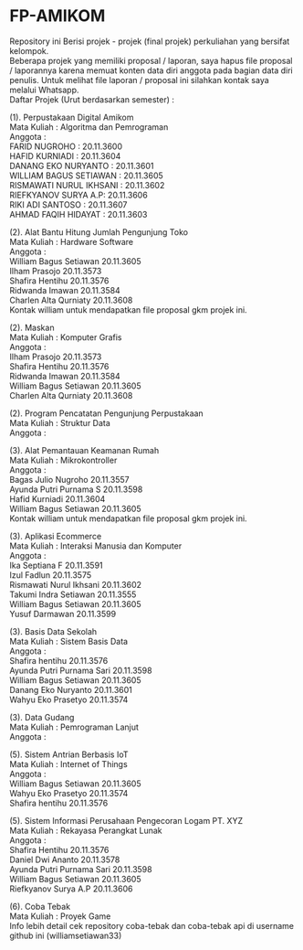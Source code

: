 # FP-AMIKOM
Repository ini Berisi projek - projek (final projek) perkuliahan yang bersifat kelompok.<br>
Beberapa projek yang memiliki proposal / laporan, saya hapus file proposal / laporannya karena memuat konten data diri anggota pada bagian data diri penulis. Untuk melihat file laporan / proposal ini silahkan kontak saya melalui Whatsapp.<br>
Daftar Projek (Urut berdasarkan semester) :<br>

(1). Perpustakaan Digital Amikom<br>
   Mata Kuliah : Algoritma dan Pemrograman<br>
   Anggota :<br>
   FARID NUGROHO : 20.11.3600<br>
   HAFID KURNIADI : 20.11.3604<br>
   DANANG EKO NURYANTO : 20.11.3601<br>
   WILLIAM BAGUS SETIAWAN : 20.11.3605<br>
   RISMAWATI NURUL IKHSANI : 20.11.3602<br>
   RIEFKYANOV SURYA A.P: 20.11.3606<br>
   RIKI ADI SANTOSO : 20.11.3607<br>
   AHMAD FAQIH HIDAYAT : 20.11.3603<br>
   
(2). Alat Bantu Hitung Jumlah Pengunjung Toko<br>
   Mata Kuliah : Hardware Software<br>
   Anggota :<br>
   William Bagus Setiawan 20.11.3605<br>
   Ilham Prasojo 20.11.3573<br>
   Shafira Hentihu 20.11.3576<br>
   Ridwanda Imawan 20.11.3584<br>
   Charlen Alta Qurniaty 20.11.3608<br>
   Kontak william untuk mendapatkan file proposal gkm projek ini.<br>
   
(2). Maskan<br>
   Mata Kuliah : Komputer Grafis<br>
   Anggota :<br>
   Ilham Prasojo 20.11.3573<br>
   Shafira Hentihu 20.11.3576<br>
   Ridwanda Imawan 20.11.3584<br>
   William Bagus Setiawan 20.11.3605<br>
   Charlen Alta Qurniaty 20.11.3608<br>
   
(2). Program Pencatatan Pengunjung Perpustakaan<br>
   Mata Kuliah : Struktur Data<br>
   Anggota :<br>   
   
(3). Alat Pemantauan Keamanan Rumah<br>
   Mata Kuliah : Mikrokontroller<br>
   Anggota :<br>
   Bagas Julio Nugroho 20.11.3557<br>
   Ayunda Putri Purnama S 20.11.3598<br>
   Hafid Kurniadi 20.11.3604<br>
   William Bagus Setiawan 20.11.3605<br>
   Kontak william untuk mendapatkan file proposal gkm projek ini.<br>
   
(3). Aplikasi Ecommerce<br>
   Mata Kuliah : Interaksi Manusia dan Komputer<br>
   Anggota :<br>
   Ika Septiana F 20.11.3591<br>
   Izul Fadlun 20.11.3575<br>
   Rismawati Nurul Ikhsani 20.11.3602<br>
   Takumi Indra Setiawan 20.11.3555<br>
   William Bagus Setiawan 20.11.3605<br>
   Yusuf Darmawan 20.11.3599<br>
   
(3). Basis Data Sekolah<br>
   Mata Kuliah : Sistem Basis Data<br>
   Anggota :<br>
   Shafira hentihu 20.11.3576<br>
   Ayunda Putri Purnama Sari 20.11.3598<br>
   William Bagus Setiawan 20.11.3605<br>
   Danang Eko Nuryanto 20.11.3601<br>
   Wahyu Eko Prasetyo 20.11.3574<br>
   
(3). Data Gudang<br>
   Mata Kuliah : Pemrograman Lanjut<br>
   Anggota :<br>
   
(5). Sistem Antrian Berbasis IoT<br>
   Mata Kuliah : Internet of Things<br>
   Anggota :<br>
   William Bagus Setiawan 20.11.3605<br>
   Wahyu Eko Prasetyo 20.11.3574<br>
   Shafira hentihu 20.11.3576<br>
   
(5). Sistem Informasi Perusahaan Pengecoran Logam PT. XYZ<br>
   Mata Kuliah : Rekayasa Perangkat Lunak<br>
   Anggota :<br>
   Shafira Hentihu 20.11.3576<br>
   Daniel Dwi Ananto 20.11.3578<br>
   Ayunda Putri Purnama Sari 20.11.3598<br>
   William Bagus Setiawan 20.11.3605<br>
   Riefkyanov Surya A.P 20.11.3606<br>
   
(6). Coba Tebak<br>
   Mata Kuliah : Proyek Game<br>
   Info lebih detail cek repository coba-tebak dan coba-tebak api di username github ini (williamsetiawan33)
